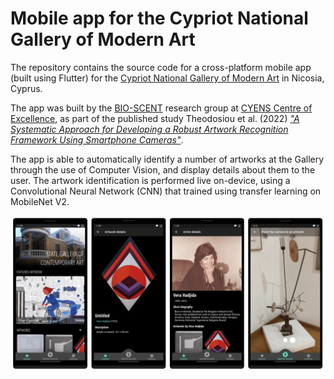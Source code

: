 # Mobile app for the Cypriot National Gallery of Modern Art

The repository contains the source code for a cross-platform mobile app (built using Flutter) for
the [Cypriot National Gallery of Modern Art](https://www.nicosia.org.cy/en-GB/discover/picture-galleries/state-gallery-of-contemporary-art/)
in Nicosia, Cyprus.

The app was built by the [BIO-SCENT](https://bioscent.cyens.org.cy/) research group at 
[CYENS Centre of Excellence](https://www.cyens.org.cy), as part of the published study Theodosiou et al. (2022) [_"A Systematic Approach for 
Developing a Robust Artwork Recognition Framework Using Smartphone Cameras"_](https://doi.org/10.3390/a15090305).

The app is able to automatically identify a number of artworks at the Gallery through the use of
Computer Vision, and display details about them to the user. The artwork identification is performed live
on-device, using a Convolutional Neural Network (CNN) that trained using transfer learning on
MobileNet V2.

![App screenshots](smartphone_app/assets/app_screenshots.png)
